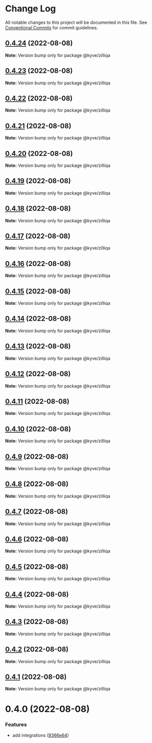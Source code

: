 # Change Log

All notable changes to this project will be documented in this file.
See [Conventional Commits](https://conventionalcommits.org) for commit guidelines.

## [0.4.24](https://github.com/KYVENetwork/node/compare/@kyve/zilliqa@0.4.23...@kyve/zilliqa@0.4.24) (2022-08-08)

**Note:** Version bump only for package @kyve/zilliqa





## [0.4.23](https://github.com/KYVENetwork/node/compare/@kyve/zilliqa@0.4.22...@kyve/zilliqa@0.4.23) (2022-08-08)

**Note:** Version bump only for package @kyve/zilliqa





## [0.4.22](https://github.com/KYVENetwork/node/compare/@kyve/zilliqa@0.4.21...@kyve/zilliqa@0.4.22) (2022-08-08)

**Note:** Version bump only for package @kyve/zilliqa





## [0.4.21](https://github.com/KYVENetwork/node/compare/@kyve/zilliqa@0.4.20...@kyve/zilliqa@0.4.21) (2022-08-08)

**Note:** Version bump only for package @kyve/zilliqa





## [0.4.20](https://github.com/KYVENetwork/node/compare/@kyve/zilliqa@0.4.19...@kyve/zilliqa@0.4.20) (2022-08-08)

**Note:** Version bump only for package @kyve/zilliqa





## [0.4.19](https://github.com/KYVENetwork/node/compare/@kyve/zilliqa@0.4.18...@kyve/zilliqa@0.4.19) (2022-08-08)

**Note:** Version bump only for package @kyve/zilliqa





## [0.4.18](https://github.com/KYVENetwork/node/compare/@kyve/zilliqa@0.4.17...@kyve/zilliqa@0.4.18) (2022-08-08)

**Note:** Version bump only for package @kyve/zilliqa





## [0.4.17](https://github.com/KYVENetwork/node/compare/@kyve/zilliqa@0.4.16...@kyve/zilliqa@0.4.17) (2022-08-08)

**Note:** Version bump only for package @kyve/zilliqa





## [0.4.16](https://github.com/KYVENetwork/node/compare/@kyve/zilliqa@0.4.15...@kyve/zilliqa@0.4.16) (2022-08-08)

**Note:** Version bump only for package @kyve/zilliqa





## [0.4.15](https://github.com/KYVENetwork/node/compare/@kyve/zilliqa@0.4.14...@kyve/zilliqa@0.4.15) (2022-08-08)

**Note:** Version bump only for package @kyve/zilliqa





## [0.4.14](https://github.com/KYVENetwork/node/compare/@kyve/zilliqa@0.4.13...@kyve/zilliqa@0.4.14) (2022-08-08)

**Note:** Version bump only for package @kyve/zilliqa





## [0.4.13](https://github.com/KYVENetwork/node/compare/@kyve/zilliqa@0.4.12...@kyve/zilliqa@0.4.13) (2022-08-08)

**Note:** Version bump only for package @kyve/zilliqa





## [0.4.12](https://github.com/KYVENetwork/node/compare/@kyve/zilliqa@0.4.11...@kyve/zilliqa@0.4.12) (2022-08-08)

**Note:** Version bump only for package @kyve/zilliqa





## [0.4.11](https://github.com/KYVENetwork/node/compare/@kyve/zilliqa@0.4.10...@kyve/zilliqa@0.4.11) (2022-08-08)

**Note:** Version bump only for package @kyve/zilliqa





## [0.4.10](https://github.com/KYVENetwork/node/compare/@kyve/zilliqa@0.4.9...@kyve/zilliqa@0.4.10) (2022-08-08)

**Note:** Version bump only for package @kyve/zilliqa





## [0.4.9](https://github.com/KYVENetwork/node/compare/@kyve/zilliqa@0.4.8...@kyve/zilliqa@0.4.9) (2022-08-08)

**Note:** Version bump only for package @kyve/zilliqa





## [0.4.8](https://github.com/KYVENetwork/node/compare/@kyve/zilliqa@0.4.7...@kyve/zilliqa@0.4.8) (2022-08-08)

**Note:** Version bump only for package @kyve/zilliqa





## [0.4.7](https://github.com/KYVENetwork/node/compare/@kyve/zilliqa@0.4.6...@kyve/zilliqa@0.4.7) (2022-08-08)

**Note:** Version bump only for package @kyve/zilliqa





## [0.4.6](https://github.com/KYVENetwork/node/compare/@kyve/zilliqa@0.4.5...@kyve/zilliqa@0.4.6) (2022-08-08)

**Note:** Version bump only for package @kyve/zilliqa





## [0.4.5](https://github.com/KYVENetwork/node/compare/@kyve/zilliqa@0.4.4...@kyve/zilliqa@0.4.5) (2022-08-08)

**Note:** Version bump only for package @kyve/zilliqa





## [0.4.4](https://github.com/KYVENetwork/node/compare/@kyve/zilliqa@0.4.3...@kyve/zilliqa@0.4.4) (2022-08-08)

**Note:** Version bump only for package @kyve/zilliqa





## [0.4.3](https://github.com/KYVENetwork/node/compare/@kyve/zilliqa@0.4.2...@kyve/zilliqa@0.4.3) (2022-08-08)

**Note:** Version bump only for package @kyve/zilliqa





## [0.4.2](https://github.com/KYVENetwork/node/compare/@kyve/zilliqa@0.4.1...@kyve/zilliqa@0.4.2) (2022-08-08)

**Note:** Version bump only for package @kyve/zilliqa





## [0.4.1](https://github.com/KYVENetwork/node/compare/@kyve/zilliqa@0.4.0...@kyve/zilliqa@0.4.1) (2022-08-08)

**Note:** Version bump only for package @kyve/zilliqa





# 0.4.0 (2022-08-08)


### Features

* add integrations ([9366e64](https://github.com/KYVENetwork/node/commit/9366e64bcfa54373d95cd4d879ecf4c82a136564))
